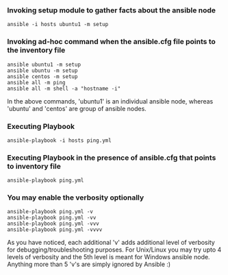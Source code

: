 ### Invoking setup module to gather facts about the ansible node
```
ansible -i hosts ubuntu1 -m setup
```

### Invoking ad-hoc command when the ansible.cfg file points to the inventory file
```
ansible ubuntu1 -m setup
ansible ubuntu -m setup
ansible centos -m setup
ansible all -m ping
ansible all -m shell -a "hostname -i"
```
In the above commands, 'ubuntu1' is an individual ansible node, whereas 'ubuntu' and 'centos' are group of ansible nodes.

### Executing Playbook
```
ansible-playbook -i hosts ping.yml
```

### Executing Playbook in the presence of ansible.cfg that points to inventory file
```
ansible-playbook ping.yml
```

### You may enable the verbosity optionally
```
ansible-playbook ping.yml -v
ansible-playbook ping.yml -vv
ansible-playbook ping.yml -vvv
ansible-playbook ping.yml -vvvv
```
As you have noticed, each additional 'v' adds additional level of verbosity for debugging/troubleshooting purposes.
For Unix/Linux you may try upto 4 levels of verbosity and the 5th level is meant for Windows ansible node.  Anything more than 5 'v's are simply ignored by Ansible :)
